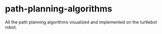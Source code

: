 # path-planning-algorithms

All the path planning algorithms visualized and implemented on the turtlebot robot.